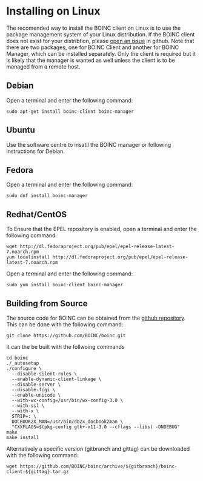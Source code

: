 # Installing on Linux
The recomended way to install the BOINC client on Linux is to use the package management system of your Linux distribution. If the BOINC client does not exist for your distribtion, please [open an issue](https://github.com/BOINC/boinc/issues/new) in github. Note that there are two packages, one for BOINC Client and another for BOINC Manager, which can be installed separately. Only the client is required but it is likely that the manager is wanted as well unless the client is to be managed from a remote host.
## Debian
Open a terminal and enter the following command:
```
sudo apt-get install boinc-client boinc-manager
```
## Ubuntu
Use the software centre to insatll the BOINC manager or following instructions for Debian.

## Fedora
Open a terminal and enter the following command:
```
sudo dnf install boinc-manager
```
## Redhat/CentOS
To Ensure that the EPEL repository is enabled, open a terminal and enter the following command:
```
wget http://dl.fedoraproject.org/pub/epel/epel-release-latest-7.noarch.rpm
yum localinstall http://dl.fedoraproject.org/pub/epel/epel-release-latest-7.noarch.rpm
```
Open a terminal and enter the following command:
```
sudo yum install boinc-client boinc-manager
```
## Building from Source
The source code for BOINC can be obtained from the [github repository](https://github.com/BOINC/boinc). This can be done with the following command:
```
git clone https://github.com/BOINC/boinc.git
```
It can the be built with the follwoing commands
```
cd boinc
./_autosetup
./configure \
  --disable-silent-rules \
  --enable-dynamic-client-linkage \
  --disable-server \
  --disable-fcgi \
  --enable-unicode \
  --with-wx-config=/usr/bin/wx-config-3.0 \
  --with-ssl \
  --with-x \
  STRIP=: \
  DOCBOOK2X_MAN=/usr/bin/db2x_docbook2man \
  "CXXFLAGS=$(pkg-config gtk+-x11-3.0 --cflags --libs) -DNDEBUG"
make 
make install 
```
Alternatively a specific version (gitbranch and gittag) can be downloaded with the following command:
```
wget https://github.com/BOINC/boinc/archive/${gitbranch}/boinc-client-${gittag}.tar.gz
```

